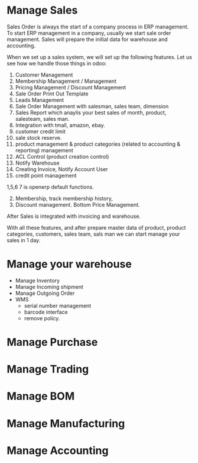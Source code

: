 # Manage Sales

Sales Order is always the start of a company process in ERP management.
To start ERP management in a company, usually we start sale order management.
Sales will prepare the initial data for warehouse and accounting.

When we set up a sales system, we will set up the following features. Let us see how we handle those things in odoo:

1. Customer Management
2. Membership Management / Management
3. Pricing Management / Discount Management
4. Sale Order Print Out Template
5. Leads Management 
6. Sale Order Management with salesman, sales team, dimension
7. Sales Report which anaylis your best sales of month, product, salesteam, sales man.
8. Integration with tmall, amazon, ebay.
9. customer credit limit
10. sale stock reserve.
11. product management & product categories (related to accounting & reporting) management
12. ACL Control (product creation control)
13. Notify Warehouse
14. Creating Invoice, Notify Account User
15. credit point management

1,5,6 7 is openerp default functions.

2. Membership, track membership history, 
3. Discount management. Bottom Price Management.

After Sales is integrated with invoicing and warehouse.

With all these features,  and after prepare master data of product, product categories, customers, sales team, sals man
we can start manage your sales in 1 day.



# Manage your warehouse

* Manage Inventory
* Manage Incoming shipment
* Manage Outgoing Order
* WMS
	* serial number management
	* barcode interface
	* remove policy. 	

# Manage Purchase


# Manage Trading

# Manage BOM

# Manage Manufacturing

# Manage Accounting
